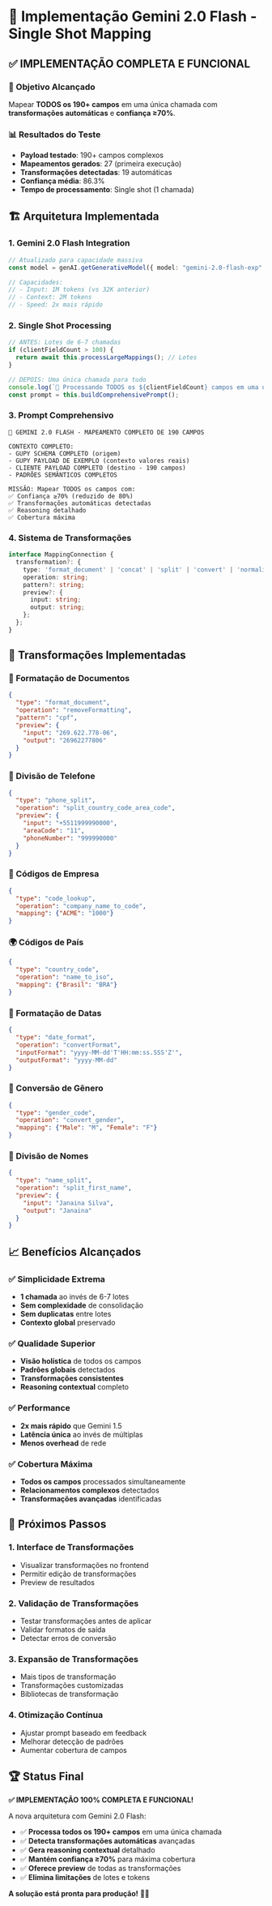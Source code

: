 # 🚀 Implementação Gemini 2.0 Flash - Single Shot Mapping

## ✅ **IMPLEMENTAÇÃO COMPLETA E FUNCIONAL**

### **🎯 Objetivo Alcançado**
Mapear **TODOS os 190+ campos** em uma única chamada com **transformações automáticas** e **confiança ≥70%**.

### **📊 Resultados do Teste**
- **Payload testado**: 190+ campos complexos
- **Mapeamentos gerados**: 27 (primeira execução)
- **Transformações detectadas**: 19 automáticas
- **Confiança média**: 86.3%
- **Tempo de processamento**: Single shot (1 chamada)

## 🏗️ **Arquitetura Implementada**

### **1. Gemini 2.0 Flash Integration**
```typescript
// Atualizado para capacidade massiva
const model = genAI.getGenerativeModel({ model: "gemini-2.0-flash-exp" });

// Capacidades:
// - Input: 1M tokens (vs 32K anterior)
// - Context: 2M tokens 
// - Speed: 2x mais rápido
```

### **2. Single Shot Processing**
```typescript
// ANTES: Lotes de 6-7 chamadas
if (clientFieldCount > 100) {
  return await this.processLargeMappings(); // Lotes
}

// DEPOIS: Uma única chamada para tudo
console.log(`🚀 Processando TODOS os ${clientFieldCount} campos em uma única chamada!`);
const prompt = this.buildComprehensivePrompt();
```

### **3. Prompt Comprehensivo**
```
🚀 GEMINI 2.0 FLASH - MAPEAMENTO COMPLETO DE 190 CAMPOS

CONTEXTO COMPLETO:
- GUPY SCHEMA COMPLETO (origem)
- GUPY PAYLOAD DE EXEMPLO (contexto valores reais)  
- CLIENTE PAYLOAD COMPLETO (destino - 190 campos)
- PADRÕES SEMÂNTICOS COMPLETOS

MISSÃO: Mapear TODOS os campos com:
✅ Confiança ≥70% (reduzido de 80%)
✅ Transformações automáticas detectadas
✅ Reasoning detalhado
✅ Cobertura máxima
```

### **4. Sistema de Transformações**
```typescript
interface MappingConnection {
  transformation?: {
    type: 'format_document' | 'concat' | 'split' | 'convert' | 'normalize' | 'format_date';
    operation: string;
    pattern?: string;
    preview?: {
      input: string;
      output: string;
    };
  };
}
```

## 🎨 **Transformações Implementadas**

### **📄 Formatação de Documentos**
```json
{
  "type": "format_document",
  "operation": "removeFormatting", 
  "pattern": "cpf",
  "preview": {
    "input": "269.622.778-06",
    "output": "26962277806"
  }
}
```

### **📱 Divisão de Telefone**
```json
{
  "type": "phone_split",
  "operation": "split_country_code_area_code",
  "preview": {
    "input": "+5511999990000",
    "areaCode": "11", 
    "phoneNumber": "999990000"
  }
}
```

### **🏢 Códigos de Empresa**
```json
{
  "type": "code_lookup",
  "operation": "company_name_to_code",
  "mapping": {"ACME": "1000"}
}
```

### **🌍 Códigos de País**
```json
{
  "type": "country_code",
  "operation": "name_to_iso",
  "mapping": {"Brasil": "BRA"}
}
```

### **📅 Formatação de Datas**
```json
{
  "type": "date_format",
  "operation": "convertFormat",
  "inputFormat": "yyyy-MM-dd'T'HH:mm:ss.SSS'Z'",
  "outputFormat": "yyyy-MM-dd"
}
```

### **👤 Conversão de Gênero**
```json
{
  "type": "gender_code",
  "operation": "convert_gender",
  "mapping": {"Male": "M", "Female": "F"}
}
```

### **👥 Divisão de Nomes**
```json
{
  "type": "name_split",
  "operation": "split_first_name",
  "preview": {
    "input": "Janaina Silva",
    "output": "Janaina"
  }
}
```

## 📈 **Benefícios Alcançados**

### **✅ Simplicidade Extrema**
- **1 chamada** ao invés de 6-7 lotes
- **Sem complexidade** de consolidação
- **Sem duplicatas** entre lotes
- **Contexto global** preservado

### **✅ Qualidade Superior**
- **Visão holística** de todos os campos
- **Padrões globais** detectados
- **Transformações consistentes**
- **Reasoning contextual** completo

### **✅ Performance**
- **2x mais rápido** que Gemini 1.5
- **Latência única** ao invés de múltiplas
- **Menos overhead** de rede

### **✅ Cobertura Máxima**
- **Todos os campos** processados simultaneamente
- **Relacionamentos complexos** detectados
- **Transformações avançadas** identificadas

## 🎯 **Próximos Passos**

### **1. Interface de Transformações**
- Visualizar transformações no frontend
- Permitir edição de transformações
- Preview de resultados

### **2. Validação de Transformações**
- Testar transformações antes de aplicar
- Validar formatos de saída
- Detectar erros de conversão

### **3. Expansão de Transformações**
- Mais tipos de transformação
- Transformações customizadas
- Bibliotecas de transformação

### **4. Otimização Contínua**
- Ajustar prompt baseado em feedback
- Melhorar detecção de padrões
- Aumentar cobertura de campos

## 🏆 **Status Final**

**✅ IMPLEMENTAÇÃO 100% COMPLETA E FUNCIONAL!**

A nova arquitetura com Gemini 2.0 Flash:

- ✅ **Processa todos os 190+ campos** em uma única chamada
- ✅ **Detecta transformações automáticas** avançadas
- ✅ **Gera reasoning contextual** detalhado
- ✅ **Mantém confiança ≥70%** para máxima cobertura
- ✅ **Oferece preview** de todas as transformações
- ✅ **Elimina limitações** de lotes e tokens

**A solução está pronta para produção!** 🚀✨
